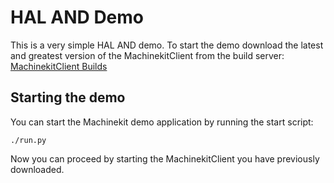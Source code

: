 # HAL AND Demo
This is a very simple HAL AND demo. To start the demo download the latest and
greatest version of the MachinekitClient from the build server:
[MachinekitClient Builds](http://buildbot.roessler.systems/files/machinekit-client/)

## Starting the demo
You can start the Machinekit demo application by running the start script:
``` shell
./run.py
```

Now you can proceed by starting the MachinekitClient you have previously
downloaded.


